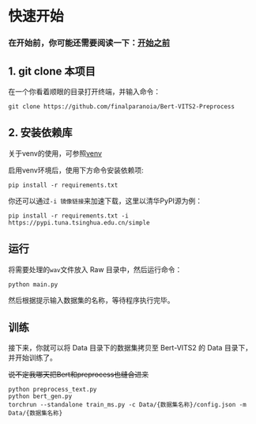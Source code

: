 # 快速开始

### 在开始前，你可能还需要阅读一下：[开始之前](./before.md)

## 1. git clone 本项目

在一个你看着顺眼的目录打开终端，并输入命令：

```shell
git clone https://github.com/finalparanoia/Bert-VITS2-Preprocess
```
## 2. 安装依赖库

关于venv的使用，可参照[venv](./venv.md)

启用venv环境后，使用下方命令安装依赖项:

```shell
pip install -r requirements.txt
```

你还可以通过`-i 镜像链接`来加速下载，这里以清华PyPI源为例：

```shell
pip install -r requirements.txt -i https://pypi.tuna.tsinghua.edu.cn/simple
```

## 运行
将需要处理的`wav`文件放入 Raw 目录中，然后运行命令：

```shell
python main.py
```

然后根据提示输入数据集的名称，等待程序执行完毕。

## 训练

接下来，你就可以将 Data 目录下的数据集拷贝至 Bert-VITS2 的 Data 目录下，并开始训练了。

~~说不定我哪天把Bert和preprocess也缝合进来~~

```shell
python preprocess_text.py
python bert_gen.py
torchrun --standalone train_ms.py -c Data/{数据集名称}/config.json -m Data/{数据集名称}
```

